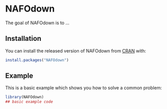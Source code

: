 # NAFOdown

<!-- badges: start -->
<!-- badges: end -->

The goal of NAFOdown is to ...

## Installation

You can install the released version of NAFOdown from [CRAN](https://CRAN.R-project.org) with:

``` r
install.packages("NAFOdown")
```

## Example

This is a basic example which shows you how to solve a common problem:

``` r
library(NAFOdown)
## basic example code
```

